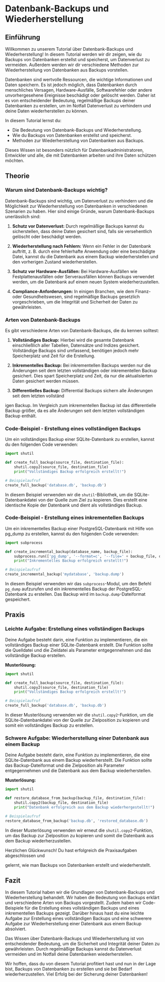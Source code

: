 # Datenbank-Backups und Wiederherstellung

## Einführung

Willkommen zu unserem Tutorial über Datenbank-Backups und Wiederherstellung! In diesem Tutorial werden wir dir zeigen, wie du Backups von Datenbanken erstellst und speicherst, um Datenverlust zu vermeiden. Außerdem werden wir dir verschiedene Methoden zur Wiederherstellung von Datenbanken aus Backups vorstellen.

Datenbanken sind wertvolle Ressourcen, die wichtige Informationen und Daten speichern. Es ist jedoch möglich, dass Datenbanken durch menschliches Versagen, Hardware-Ausfälle, Softwarefehler oder andere unvorhergesehene Ereignisse beschädigt oder gelöscht werden. Daher ist es von entscheidender Bedeutung, regelmäßige Backups deiner Datenbanken zu erstellen, um im Notfall Datenverlust zu verhindern und deine Daten wiederherstellen zu können.

In diesem Tutorial lernst du:

- Die Bedeutung von Datenbank-Backups und Wiederherstellung.
- Wie du Backups von Datenbanken erstellst und speicherst.
- Methoden zur Wiederherstellung von Datenbanken aus Backups.

Dieses Wissen ist besonders nützlich für Datenbankadministratoren, Entwickler und alle, die mit Datenbanken arbeiten und ihre Daten schützen möchten.

## Theorie

### Warum sind Datenbank-Backups wichtig?

Datenbank-Backups sind wichtig, um Datenverlust zu verhindern und die Möglichkeit zur Wiederherstellung von Datenbanken in verschiedenen Szenarien zu haben. Hier sind einige Gründe, warum Datenbank-Backups unerlässlich sind:

1. **Schutz vor Datenverlust:** Durch regelmäßige Backups kannst du sicherstellen, dass deine Daten gesichert sind, falls sie versehentlich gelöscht oder beschädigt werden.

2. **Wiederherstellung nach Fehlern:** Wenn ein Fehler in der Datenbank auftritt, z. B. durch eine fehlerhafte Anwendung oder eine beschädigte Datei, kannst du die Datenbank aus einem Backup wiederherstellen und den vorherigen Zustand wiederherstellen.

3. **Schutz vor Hardware-Ausfällen:** Bei Hardware-Ausfällen wie Festplattenausfällen oder Serverausfällen können Backups verwendet werden, um die Datenbank auf einem neuen System wiederherzustellen.

4. **Compliance-Anforderungen:** In einigen Branchen, wie dem Finanz- oder Gesundheitswesen, sind regelmäßige Backups gesetzlich vorgeschrieben, um die Integrität und Sicherheit der Daten zu gewährleisten.

### Arten von Datenbank-Backups

Es gibt verschiedene Arten von Datenbank-Backups, die du kennen solltest:

1. **Vollständiges Backup:** Hierbei wird die gesamte Datenbank einschließlich aller Tabellen, Datensätze und Indizes gesichert. Vollständige Backups sind umfassend, benötigen jedoch mehr Speicherplatz und Zeit für die Erstellung.

2. **Inkrementelles Backup:** Bei inkrementellen Backups werden nur die Änderungen seit dem letzten vollständigen oder inkrementellen Backup gesichert. Dies spart Speicherplatz und Zeit, da nur die aktualisierten Daten gesichert werden müssen.

3. **Differentielles Backup:** Differential Backups sichern alle Änderungen seit dem letzten vollständ

igen Backup. Im Vergleich zum inkrementellen Backup ist das differentielle Backup größer, da es alle Änderungen seit dem letzten vollständigen Backup enthält.

### Code-Beispiel - Erstellung eines vollständigen Backups

Um ein vollständiges Backup einer SQLite-Datenbank zu erstellen, kannst du den folgenden Code verwenden:

```python
import shutil

def create_full_backup(source_file, destination_file):
    shutil.copy2(source_file, destination_file)
    print("Vollständiges Backup erfolgreich erstellt!")

# Beispielaufruf
create_full_backup('database.db', 'backup.db')
```

In diesem Beispiel verwenden wir die `shutil`-Bibliothek, um die SQLite-Datenbankdatei von der Quelle zum Ziel zu kopieren. Dies erstellt eine identische Kopie der Datenbank und dient als vollständiges Backup.

### Code-Beispiel - Erstellung eines inkrementellen Backups

Um ein inkrementelles Backup einer PostgreSQL-Datenbank mit Hilfe von pg_dump zu erstellen, kannst du den folgenden Code verwenden:

```python
import subprocess

def create_incremental_backup(database_name, backup_file):
    subprocess.run(['pg_dump', '--format=c', '--file=' + backup_file, database_name])
    print("Inkrementelles Backup erfolgreich erstellt!")

# Beispielaufruf
create_incremental_backup('mydatabase', 'backup.dump')
```

In diesem Beispiel verwenden wir das `subprocess`-Modul, um den Befehl `pg_dump` aufzurufen und ein inkrementelles Backup der PostgreSQL-Datenbank zu erstellen. Das Backup wird im `backup.dump`-Dateiformat gespeichert.

## Praxis

### Leichte Aufgabe: Erstellung eines vollständigen Backups

Deine Aufgabe besteht darin, eine Funktion zu implementieren, die ein vollständiges Backup einer SQLite-Datenbank erstellt. Die Funktion sollte die Quelldatei und die Zieldatei als Parameter entgegennehmen und das vollständige Backup erstellen.

**Musterlösung:**

```python
import shutil

def create_full_backup(source_file, destination_file):
    shutil.copy2(source_file, destination_file)
    print("Vollständiges Backup erfolgreich erstellt!")

# Beispielaufruf
create_full_backup('database.db', 'backup.db')
```

In dieser Musterlösung verwenden wir die `shutil.copy2`-Funktion, um die SQLite-Datenbankdatei von der Quelle zur Zielposition zu kopieren und somit ein vollständiges Backup zu erstellen.

### Schwere Aufgabe: Wiederherstellung einer Datenbank aus einem Backup

Deine Aufgabe besteht darin, eine Funktion zu implementieren, die eine SQLite-Datenbank aus einem Backup wiederherstellt. Die Funktion sollte das Backup-Dateiformat und die Zielposition als Parameter entgegennehmen und die Datenbank aus dem Backup wiederherstellen.

**Musterlösung:**

```python
import shutil

def restore_database_from_backup(backup_file, destination_file):
    shutil.copy2(backup_file, destination_file)
    print("Datenbank erfolgreich aus dem Backup wiederhergestellt!")

# Beispielaufruf
restore_database_from_backup('backup.db', 'restored_database.db')
```

In dieser Musterlösung verwenden wir erneut die `shutil.copy2`-Funktion, um das Backup zur Zielposition zu kopieren und somit die Datenbank aus dem Backup wiederherzustellen.

Herzlichen Glückwunsch! Du hast erfolgreich die Praxisaufgaben abgeschlossen und

 gelernt, wie man Backups von Datenbanken erstellt und wiederherstellt.

## Fazit

In diesem Tutorial haben wir die Grundlagen von Datenbank-Backups und Wiederherstellung behandelt. Wir haben die Bedeutung von Backups erklärt und verschiedene Arten von Backups vorgestellt. Zudem haben wir Code-Beispiele für die Erstellung eines vollständigen Backups und eines inkrementellen Backups gezeigt. Darüber hinaus hast du eine leichte Aufgabe zur Erstellung eines vollständigen Backups und eine schwerere Aufgabe zur Wiederherstellung einer Datenbank aus einem Backup absolviert.

Das Wissen über Datenbank-Backups und Wiederherstellung ist von entscheidender Bedeutung, um die Sicherheit und Integrität deiner Daten zu gewährleisten. Durch regelmäßige Backups kannst du Datenverlust vermeiden und im Notfall deine Datenbanken wiederherstellen.

Wir hoffen, dass du von diesem Tutorial profitiert hast und nun in der Lage bist, Backups von Datenbanken zu erstellen und sie bei Bedarf wiederherzustellen. Viel Erfolg bei der Sicherung deiner Datenbanken!